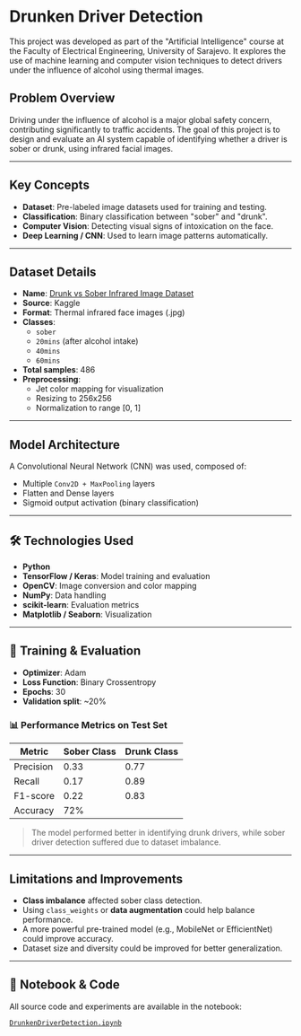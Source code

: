 # Drunken Driver Detection

This project was developed as part of the "Artificial Intelligence" course at the Faculty of Electrical Engineering, University of Sarajevo. It explores the use of machine learning and computer vision techniques to detect drivers under the influence of alcohol using thermal images.

##  Problem Overview

Driving under the influence of alcohol is a major global safety concern, contributing significantly to traffic accidents. The goal of this project is to design and evaluate an AI system capable of identifying whether a driver is sober or drunk, using infrared facial images.

---

##  Key Concepts

- **Dataset**: Pre-labeled image datasets used for training and testing.
- **Classification**: Binary classification between "sober" and "drunk".
- **Computer Vision**: Detecting visual signs of intoxication on the face.
- **Deep Learning / CNN**: Used to learn image patterns automatically.

---

##  Dataset Details

- **Name**: [Drunk vs Sober Infrared Image Dataset](https://www.kaggle.com/datasets/kipshidze/drunk-vs-sober-infrared-image-dataset)
- **Source**: Kaggle 
- **Format**: Thermal infrared face images (.jpg)
- **Classes**:
  - `sober`
  - `20mins` (after alcohol intake)
  - `40mins`
  - `60mins`
- **Total samples**: 486
- **Preprocessing**:
  - Jet color mapping for visualization
  - Resizing to 256x256
  - Normalization to range [0, 1]

---

##  Model Architecture

A Convolutional Neural Network (CNN) was used, composed of:
- Multiple `Conv2D + MaxPooling` layers
- Flatten and Dense layers
- Sigmoid output activation (binary classification)

---

## 🛠 Technologies Used

- **Python**
- **TensorFlow / Keras**: Model training and evaluation
- **OpenCV**: Image conversion and color mapping
- **NumPy**: Data handling
- **scikit-learn**: Evaluation metrics
- **Matplotlib / Seaborn**: Visualization

---

## 🏁 Training & Evaluation

- **Optimizer**: Adam  
- **Loss Function**: Binary Crossentropy  
- **Epochs**: 30  
- **Validation split**: ~20%

### 📊 Performance Metrics on Test Set

| Metric       | Sober Class | Drunk Class |
|--------------|-------------|-------------|
| Precision    | 0.33        | 0.77        |
| Recall       | 0.17        | 0.89        |
| F1-score     | 0.22        | 0.83        |
| Accuracy     | 72%         |             |

> The model performed better in identifying drunk drivers, while sober driver detection suffered due to dataset imbalance.

---

##  Limitations and Improvements

- **Class imbalance** affected sober class detection.
- Using `class_weights` or **data augmentation** could help balance performance.
- A more powerful pre-trained model (e.g., MobileNet or EfficientNet) could improve accuracy.
- Dataset size and diversity could be improved for better generalization.

---

## 📎 Notebook & Code

All source code and experiments are available in the notebook:

[`DrunkenDriverDetection.ipynb`](./Implementation.ipynb)
